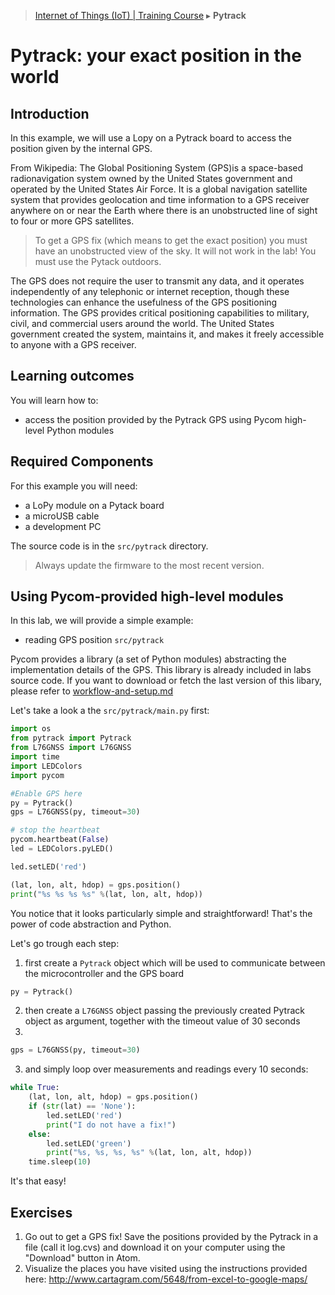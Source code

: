 > [Internet of Things (IoT) | Training Course](pytrack.md) ▸ **Pytrack**

# Pytrack: your exact position in the world

## Introduction
In this example, we will use a Lopy on a Pytrack board to access the position given by the internal GPS.

From Wikipedia: The Global Positioning System (GPS)is a space-based radionavigation system owned by the United States government and operated by the United States Air Force. It is a global navigation satellite system that provides geolocation and time information to a GPS receiver anywhere on or near the Earth where there is an unobstructed line of sight to four or more GPS satellites.

> To get a GPS fix (which means to get the exact position) you must have an unobstructed view of the sky. It will not work in the lab! You must use the Pytack outdoors.

The GPS does not require the user to transmit any data, and it operates independently of any telephonic or internet reception, though these technologies can enhance the usefulness of the GPS positioning information. The GPS provides critical positioning capabilities to military, civil, and commercial users around the world. The United States government created the system, maintains it, and makes it freely accessible to anyone with a GPS receiver.

## Learning outcomes

You will learn how to:
* access the position provided by the Pytrack GPS using Pycom high-level Python modules

## Required Components

For this example you will need:

- a LoPy module on a Pytack board
- a microUSB cable
- a development PC

The source code is in the `src/pytrack` directory.

> Always update the firmware to the most recent version.

## Using Pycom-provided high-level modules

In this lab, we will provide a simple example:

* reading GPS position `src/pytrack`


Pycom provides a library (a set of Python modules) abstracting the implementation details of the GPS. This library is already included in labs source code. If you want to download or fetch the last version of this libary, please refer to [workflow-and-setup.md](workflow-and-setup.md)

Let's take a look a the  `src/pytrack/main.py` first:

```python
import os
from pytrack import Pytrack
from L76GNSS import L76GNSS
import time
import LEDColors
import pycom

#Enable GPS here
py = Pytrack()
gps = L76GNSS(py, timeout=30)

# stop the heartbeat
pycom.heartbeat(False)
led = LEDColors.pyLED()

led.setLED('red')

(lat, lon, alt, hdop) = gps.position()
print("%s %s %s %s" %(lat, lon, alt, hdop))
```

You notice that it looks particularly simple and straightforward! That's the power of code abstraction and Python. 

Let's go trough each step:

1. first create a `Pytrack` object which will be used to communicate  between the microcontroller and the GPS board 

```python
py = Pytrack()
```

2. then create a `L76GNSS` object passing the previously created Pytrack object as argument, together with the timeout value of 30 seconds 
3. 
```python
gps = L76GNSS(py, timeout=30)
```

3. and simply loop over measurements and readings every 10 seconds:

```python
while True:
    (lat, lon, alt, hdop) = gps.position()
    if (str(lat) == 'None'):
        led.setLED('red')
        print("I do not have a fix!")
    else:
        led.setLED('green')
        print("%s, %s, %s, %s" %(lat, lon, alt, hdop))
    time.sleep(10)
```

It's that easy!


## Exercises

1. Go out to get a GPS fix! Save the positions provided by the Pytrack in a file (call it log.cvs) and download it on your computer using the "Download" button in Atom.
2. Visualize the places you have visited using the instructions provided here: http://www.cartagram.com/5648/from-excel-to-google-maps/

